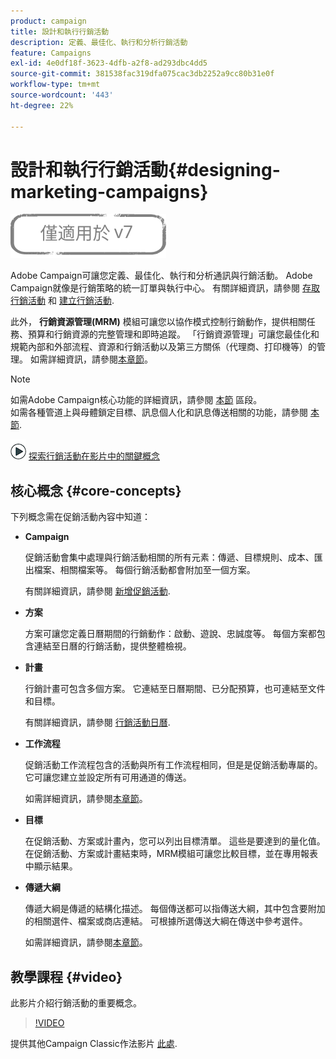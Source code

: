 ```yaml
---
product: campaign
title: 設計和執行行銷活動
description: 定義、最佳化、執行和分析行銷活動
feature: Campaigns
exl-id: 4e0df18f-3623-4dfb-a2f8-ad293dbc4dd5
source-git-commit: 381538fac319dfa075cac3db2252a9cc80b31e0f
workflow-type: tm+mt
source-wordcount: '443'
ht-degree: 22%

---
```


# 設計和執行行銷活動{#designing-marketing-campaigns}

![](../../assets/v7-only.svg)

Adobe Campaign可讓您定義、最佳化、執行和分析通訊與行銷活動。 Adobe Campaign就像是行銷策略的統一訂單與執行中心。 有關詳細資訊，請參閱 [存取行銷活動](../../distributed/using/accessing-campaigns.md) 和 [建立行銷活動](../../campaign/using/setting-up-marketing-campaigns.md).

此外， **行銷資源管理(MRM)** 模組可讓您以協作模式控制行銷動作，提供相關任務、預算和行銷資源的完整管理和即時追蹤。 「行銷資源管理」可讓您最佳化和規範內部和外部流程、資源和行銷活動以及第三方關係（代理商、打印機等）的管理。 如需詳細資訊，請參閱[本章節](../../mrm/using/about-marketing-resource-management.md)。

>[!NOTE]
>
>如需Adobe Campaign核心功能的詳細資訊，請參閱 [本節](../../platform/using/about-adobe-campaign-classic.md) 區段。\
>如需各種管道上與母體鎖定目標、訊息個人化和訊息傳送相關的功能，請參閱 [本節](../../delivery/using/steps-about-delivery-creation-steps.md).

![](assets/do-not-localize/how-to-video.png) [探索行銷活動在影片中的關鍵概念](#video)

## 核心概念 {#core-concepts}

下列概念需在促銷活動內容中知道：

* **Campaign**

   促銷活動會集中處理與行銷活動相關的所有元素：傳遞、目標規則、成本、匯出檔案、相關檔案等。 每個行銷活動都會附加至一個方案。

   有關詳細資訊，請參閱 [新增促銷活動](../../campaign/using/setting-up-marketing-campaigns.md#adding-a-campaign).

* **方案**

   方案可讓您定義日曆期間的行銷動作：啟動、遊說、忠誠度等。 每個方案都包含連結至日曆的行銷活動，提供整體檢視。

* **計畫**

   行銷計畫可包含多個方案。 它連結至日曆期間、已分配預算，也可連結至文件和目標。

   有關詳細資訊，請參閱 [行銷活動日曆](../../campaign/using/accessing-marketing-campaigns.md#campaign-calendar).

* **工作流程**

   促銷活動工作流程包含的活動與所有工作流程相同，但是是促銷活動專屬的。 它可讓您建立並設定所有可用通道的傳送。

   如需詳細資訊，請參閱[本章節](../../campaign/using/marketing-campaign-deliveries.md#building-the-main-target-in-a-workflow)。

* **目標**

   在促銷活動、方案或計畫內，您可以列出目標清單。 這些是要達到的量化值。 在促銷活動、方案或計畫結束時，MRM模組可讓您比較目標，並在專用報表中顯示結果。

* **傳遞大綱**

   傳遞大綱是傳遞的結構化描述。 每個傳送都可以指傳送大綱，其中包含要附加的相關選件、檔案或商店連結。 可根據所選傳送大綱在傳送中參考選件。

   如需詳細資訊，請參閱[本章節](../../campaign/using/marketing-campaign-deliveries.md#associating-and-structuring-resources-linked-via-a-delivery-outline)。

## 教學課程 {#video}

此影片介紹行銷活動的重要概念。

>[!VIDEO](https://video.tv.adobe.com/v/35131?quality=12)

提供其他Campaign Classic作法影片 [此處](https://experienceleague.adobe.com/docs/campaign-classic-learn/tutorials/overview.html?lang=zh-Hant).
